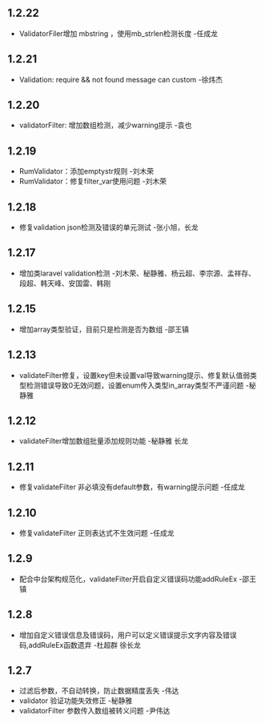 ## 1.2.22
* ValidatorFiler增加 mbstring ，使用mb\_strlen检测长度 -任成龙

## 1.2.21
* Validation: require && not found message can custom -徐炜杰 

## 1.2.20
* validatorFilter: 增加数组检测，减少warning提示 -袁也

## 1.2.19
* RumValidator：添加emptystr规则  -刘木荣
* RumValidator：修复filter\_var使用问题 -刘木荣

## 1.2.18
 * 修复validation json检测及错误的单元测试  -张小旭，长龙

## 1.2.17
 * 增加类laravel validation检测 -刘木荣、秘静雅、杨云超、李宗源、孟祥存、段超、韩天峰、安国雷、韩刚
 
## 1.2.15
 * 增加array类型验证，目前只是检测是否为数组 -邵王镇
 
## 1.2.13
 * validateFilter修复，设置key但未设置val导致warning提示、修复默认值弱类型检测错误导致0无效问题，设置enum传入类型in_array类型不严谨问题 -秘静雅
 
## 1.2.12
 * validateFilter增加数组批量添加规则功能 -秘静雅 长龙

## 1.2.11
 * 修复validateFilter 非必填没有default参数，有warning提示问题 -任成龙

## 1.2.10
 * 修复validateFilter 正则表达式不生效问题 -任成龙

## 1.2.9
 * 配合中台架构规范化，validateFilter开启自定义错误码功能addRuleEx -邵王镇

## 1.2.8
 * 增加自定义错误信息及错误码，用户可以定义错误提示文字内容及错误码,addRuleEx函数遗弃 -杜超群 徐长龙

## 1.2.7
 * 过滤后参数，不自动转换，防止数据精度丢失 -伟达
 * validator 验证功能失效修正 -秘静雅
 * validatorFilter 参数传入数组被转义问题 -尹伟达
